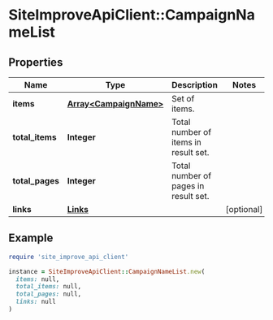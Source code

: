 # SiteImproveApiClient::CampaignNameList

## Properties

| Name | Type | Description | Notes |
| ---- | ---- | ----------- | ----- |
| **items** | [**Array&lt;CampaignName&gt;**](CampaignName.md) | Set of items. |  |
| **total_items** | **Integer** | Total number of items in result set. |  |
| **total_pages** | **Integer** | Total number of pages in result set. |  |
| **links** | [**Links**](Links.md) |  | [optional] |

## Example

```ruby
require 'site_improve_api_client'

instance = SiteImproveApiClient::CampaignNameList.new(
  items: null,
  total_items: null,
  total_pages: null,
  links: null
)
```

